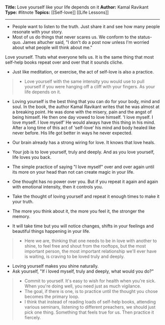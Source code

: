 ---
---
**Title:** Love yourself like your life depends on it
**Author:** Kamal Ravikant
**Type:** #litnote 
**Topics:** [[Self-love]] [[Life Lessons]]

----

- People want to listen to the truth. Just share it and see how many people resonate with your story.
- Most of us do things that never scares us. We conform to the status-quo. James altucher said, "I don't do a post now unless I'm worried about what people will think about me."

Love yourself. Thats what everyone tells us. It is the same thing that most self-help books repeat over and over that it sounds cliche. 
- Just like meditation, or exercise, the act of self-love is also a practice.
> - Love yourself with the same intensity you would use to pull yourself if you were hanging off a cliff with your fingers. As your life depends on it.
- Loving yourself is the best thing that you can do for your body, mind and soul.
In the book, the author Kamal Ravikant writes that he was almost at a breaking point. He was done with the misery, pain and the angst of being himself. He then one day vowed to love himself. 'I love myself. I love myself. I love myself' He would always have this thing in his mind. After a long time of this act of 'self-love' his mind and body healed like never before. His life got better in ways he never expected.

- Our brain already has a strong wiring for love. It knows that love heals.
- Your job is to love yourself, truly and deeply. And as you love yourself, life loves you back.
- The simple practice of saying "I love myself" over and over again until its more on your head than not can create magic in your life.
- One thought has no power over you.  But if you repeat it again and again with emotional intensity, then it controls you.
- Take the thought of loving yourself and repeat it enough times to make it your truth.
- The more you think about it, the more you feel it, the stronger the memory.
- It will take time but you will notice changes, shifts in your feelings and beautiful things happening in your life.
> - Here we are, thinking that one needs to be in love with another to shine, to feel free and shout from the rooftops, but the most important person, the most important relationship we'll ever have is waiting, is craving to be loved truly and deeply.
- Loving yourself makes you shine naturally.
- Ask yourself, "If i loved myself, truly and deeply, what would you do?"
> - Commit to yourself. It's easy to wish for health when you're sick. When you're doing well, you need just as much vigilance.
> - The goal, if there is one, is to practice until the thought you chose becomes the primary loop.
> - I think that instead of reading loads of self-help books, attending various seminars, listening to different preachers, we should just pick one thing. Something that feels true for us. Then practice it fiercely.

 

